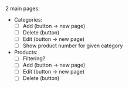 2 main pages:
* Categories:
    - [ ] Add (button -> new page)
    - [ ] Delete (button)
    - [ ] Edit (button -> new page)
    - [ ] Show product number for given category
* Products:
    - [ ] Filtering?
    - [ ] Add (button -> new page)
    - [ ] Edit (button -> new page)
    - [ ] Delete (button)